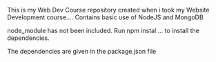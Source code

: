 This is my Web Dev Course repository created when i took my Website Development course....
Contains basic use of NodeJS and MongoDB 

node_module has not been included.
Run npm instal ... to install the dependencies.

The dependencies are given in the package.json file
